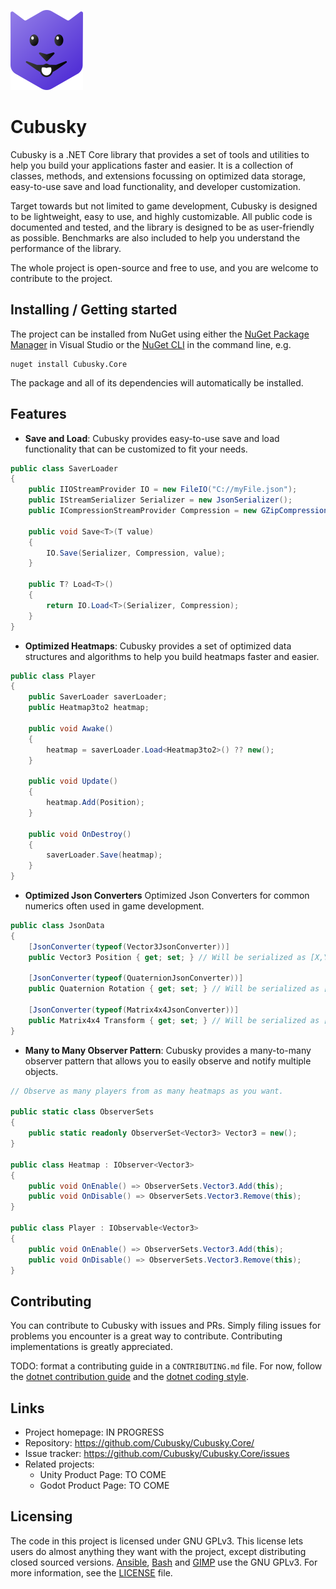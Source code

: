 ![Icon](https://raw.githubusercontent.com/Cubusky/Cubusky.Core/master/Icon.png)

# Cubusky
> 

Cubusky is a .NET Core library that provides a set of tools and utilities to help you build your applications faster and easier. It is a collection of classes, methods, and extensions focussing on optimized data storage, easy-to-use save and load functionality, and developer customization.

Target towards but not limited to game development, Cubusky is designed to be lightweight, easy to use, and highly customizable. All public code is documented and tested, and the library is designed to be as user-friendly as possible. Benchmarks are also included to help you understand the performance of the library.

The whole project is open-source and free to use, and you are welcome to contribute to the project.

## Installing / Getting started

The project can be installed from NuGet using either the [NuGet Package Manager](https://learn.microsoft.com/en-us/nuget/consume-packages/install-use-packages-visual-studio) in Visual Studio or the [NuGet CLI](https://learn.microsoft.com/en-us/nuget/consume-packages/install-use-packages-nuget-cli) in the command line, e.g.

```shell
nuget install Cubusky.Core
```

The package and all of its dependencies will automatically be installed.

## Features

* **Save and Load**: Cubusky provides easy-to-use save and load functionality that can be customized to fit your needs.
```csharp
public class SaverLoader
{
    public IIOStreamProvider IO = new FileIO("C://myFile.json");
    public IStreamSerializer Serializer = new JsonSerializer();
    public ICompressionStreamProvider Compression = new GZipCompression();

    public void Save<T>(T value)
    {
        IO.Save(Serializer, Compression, value);
    }

    public T? Load<T>()
    {
        return IO.Load<T>(Serializer, Compression);
    }
}
```

* **Optimized Heatmaps**: Cubusky provides a set of optimized data structures and algorithms to help you build heatmaps faster and easier.
```csharp
public class Player
{
    public SaverLoader saverLoader;
    public Heatmap3to2 heatmap;

    public void Awake()
    {
        heatmap = saverLoader.Load<Heatmap3to2>() ?? new();
    }

    public void Update()
    {
        heatmap.Add(Position);
    }

    public void OnDestroy()
    {
        saverLoader.Save(heatmap);
    }
}
```

* **Optimized Json Converters** Optimized Json Converters for common numerics often used in game development.
```csharp
public class JsonData
{
    [JsonConverter(typeof(Vector3JsonConverter))]
    public Vector3 Position { get; set; } // Will be serialized as [X,Y,Z]

    [JsonConverter(typeof(QuaternionJsonConverter))]
    public Quaternion Rotation { get; set; } // Will be serialized as [X,Y,Z,W]

    [JsonConverter(typeof(Matrix4x4JsonConverter))]
    public Matrix4x4 Transform { get; set; } // Will be serialized as [M11,M12,M13,M14,M21,M22,M23,M24,M31,M32,M33,M34,M41,M42,M43,M44]
}
```

* **Many to Many Observer Pattern**: Cubusky provides a many-to-many observer pattern that allows you to easily observe and notify multiple objects.
```csharp
// Observe as many players from as many heatmaps as you want.

public static class ObserverSets
{
    public static readonly ObserverSet<Vector3> Vector3 = new();
}

public class Heatmap : IObserver<Vector3>
{
    public void OnEnable() => ObserverSets.Vector3.Add(this);
    public void OnDisable() => ObserverSets.Vector3.Remove(this);
}

public class Player : IObservable<Vector3>
{
    public void OnEnable() => ObserverSets.Vector3.Add(this);
    public void OnDisable() => ObserverSets.Vector3.Remove(this);
}
```

## Contributing

You can contribute to Cubusky with issues and PRs. Simply filing issues for problems you encounter is a great way to contribute. Contributing implementations is greatly appreciated.

TODO: format a contributing guide in a `CONTRIBUTING.md` file. For now, follow the [dotnet contribution guide](https://raw.githubusercontent.com/dotnet/runtime/main/CONTRIBUTING.md) and the [dotnet coding style](https://raw.githubusercontent.com/dotnet/runtime/main/docs/coding-guidelines/coding-style.md).

## Links

- Project homepage: IN PROGRESS
- Repository: https://github.com/Cubusky/Cubusky.Core/
- Issue tracker: https://github.com/Cubusky/Cubusky.Core/issues
- Related projects:
  - Unity Product Page: TO COME
  - Godot Product Page: TO COME

## Licensing

The code in this project is licensed under GNU GPLv3. This license lets users do almost anything they want with the project, except distributing closed sourced versions. [Ansible](https://github.com/ansible/ansible), [Bash](https://git.savannah.gnu.org/cgit/bash.git/) and [GIMP](https://gitlab.gnome.org/GNOME/gimp) use the GNU GPLv3. For more information, see the [LICENSE](https://raw.githubusercontent.com/Cubusky/Cubusky.Core/master/LICENSE.md) file.